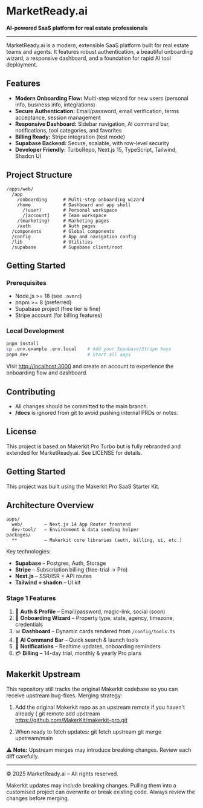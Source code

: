 # MarketReady.ai

**AI-powered SaaS platform for real estate professionals**

---

MarketReady.ai is a modern, extensible SaaS platform built for real estate teams and agents. It features robust authentication, a beautiful onboarding wizard, a responsive dashboard, and a foundation for rapid AI tool deployment.

## Features
- **Modern Onboarding Flow:** Multi-step wizard for new users (personal info, business info, integrations)
- **Secure Authentication:** Email/password, email verification, terms acceptance, session management
- **Responsive Dashboard:** Sidebar navigation, AI command bar, notifications, tool categories, and favorites
- **Billing Ready:** Stripe integration (test mode)
- **Supabase Backend:** Secure, scalable, with row-level security
- **Developer Friendly:** TurboRepo, Next.js 15, TypeScript, Tailwind, Shadcn UI

## Project Structure
```
/apps/web/
  /app
    /onboarding      # Multi-step onboarding wizard
    /home            # Dashboard and app shell
      /(user)        # Personal workspace
      /[account]     # Team workspace
    /(marketing)     # Marketing pages
    /auth            # Auth pages
  /components        # Global components
  /config            # App and navigation config
  /lib               # Utilities
  /supabase          # Supabase client/root
```

## Getting Started

### Prerequisites
- Node.js >= 18 (see `.nvmrc`)
- pnpm >= 8 (preferred)
- Supabase project (free tier is fine)
- Stripe account (for billing features)

### Local Development
```sh
pnpm install
cp .env.example .env.local    # Add your Supabase/Stripe keys
pnpm dev                      # Start all apps
```
Visit [http://localhost:3000](http://localhost:3000) and create an account to experience the onboarding flow and dashboard.

## Contributing
- All changes should be committed to the main branch.
- **/docs** is ignored from git to avoid pushing internal PRDs or notes.

## License
This project is based on Makerkit Pro Turbo but is fully rebranded and extended for MarketReady.ai. See LICENSE for details.

## Getting Started

This project was built using the Makerkit Pro SaaS Starter Kit.

## Architecture Overview

```
apps/
  web/        – Next.js 14 App Router frontend
  dev-tool/   – Environment & data seeding helper
packages/
  **          – Makerkit core libraries (auth, billing, ui, etc.)
```

Key technologies:

* **Supabase** – Postgres, Auth, Storage
* **Stripe** – Subscription billing (free-trial → Pro)
* **Next.js** – SSR/ISR + API routes
* **Tailwind + shadcn** – UI kit

### Stage 1 Features

1. 🔑 **Auth & Profile** – Email/password, magic-link, social (soon)
2. 🧭 **Onboarding Wizard** – Property type, state, agency, timezone, credentials
3. 📊 **Dashboard** – Dynamic cards rendered from `/config/tools.ts`
4. 💬 **AI Command Bar** – Quick search & launch tools
5. 🔔 **Notifications** – Realtime updates, onboarding reminders
6. 💳 **Billing** – 14-day trial, monthly & yearly Pro plans

## Makerkit Upstream

This repository still tracks the original Makerkit codebase so you can receive upstream bug-fixes. Merging strategy:

1. Add the original Makerkit repo as an upstream remote if you haven't already (
   git remote add upstream https://github.com/MakerKit/makerkit-pro.git

2. When ready to fetch updates:
   git fetch upstream
   git merge upstream/main

⚠️  **Note:** Upstream merges may introduce breaking changes. Review each diff carefully.

---

© 2025 MarketReady.ai – All rights reserved.

Makerkit updates may include breaking changes. Pulling them into a customised project can overwrite or break existing code.
Always review the changes before merging.
